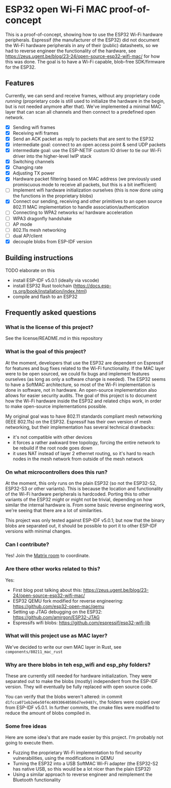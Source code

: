 # ESP32 open Wi-Fi MAC proof-of-concept

This is a proof-of-concept, showing how to use the ESP32 Wi-Fi hardware peripherals. Espressif (the manufacturer of the ESP32) did not document the Wi-Fi hardware peripherals in any of their (public) datasheets, so we had to reverse engineer the functionality of the hardware, see https://zeus.ugent.be/blog/23-24/open-source-esp32-wifi-mac/ for how this was done. The goal is to have a Wi-Fi capable, blob-free SDK/firmware for the ESP32.

## Features

Currently, we can send and receive frames, without any proprietary code *running* (proprietary code is still used to initialize the hardware in the begin, but is not needed anymore after that). We've implemented a minimal MAC layer that can scan all channels and then connect to a predefined open network.

- [X] Sending wifi frames
- [X] Receiving wifi frames
- [X] Send an ACK packet as reply to packets that are sent to the ESP32
- [X] intermediate goal: connect to an open access point & send UDP packets
- [X] intermediate goal: use the ESP-NETIF custom IO driver to tie our Wi-Fi driver into the higher-level lwIP stack
- [x] Switching channels
- [x] Changing rate
- [x] Adjusting TX power
- [X] Hardware packet filtering based on MAC address (we previously used promiscuous mode to receive all packets, but this is a bit inefficient)
- [ ] Implement wifi hardware initialization ourselves (this is now done using the functions in the proprietary blobs)
- [x] Connect our sending, receiving and other primitives to an open source 802.11 MAC implementation to handle association/authentication
- [ ] Connecting to WPA2 networks w/ hardware acceleration
- [ ] WPA3 dragonfly handshake
- [ ] AP mode
- [ ] 802.11s mesh networking
- [ ] dual AP/client
- [x] decouple blobs from ESP-IDF version

## Building instructions

TODO elaborate on this

- install ESP-IDF v5.0.1 (ideally via vscode)
- install ESP32 Rust toolchain (https://docs.esp-rs.org/book/installation/index.html)
- compile and flash to an ESP32

## Frequently asked questions

### What is the license of this project?

See the license/README.md in this repository

### What is the goal of this project?

At the moment, developers that use the ESP32 are dependent on Espressif for features and bug fixes related to the Wi-Fi functionality. If the MAC layer were to be open sourced, we could fix bugs and implement features ourselves (as long as only a software change is needed). The ESP32 seems to have a SoftMAC architecture, so most of the Wi-Fi implementation is done in software, not in hardware. An open-source implementation also allows for easier security audits. The goal of this project is to document how the Wi-Fi hardware inside the ESP32 and related chips work, in order to make open-source implementations possible.

My original goal was to have 802.11 standards compliant mesh networking (IEEE 802.11s) on the ESP32. Espressif has their own version of mesh networking, but their implementation has several technical drawbacks:

- it's not compatible with other devices
- it forces a rather awkward tree topology, forcing the entire network to be rebuild if the root node goes down
- it uses NAT instead of layer 2 ethernet routing, so it's hard to reach nodes in the mesh network from outside of the mesh network

### On what microcontrollers does this run?

At the moment, this only runs on the plain ESP32 (so not the ESP32-S2, ESP32-S3 or other variants).
This is because the location and functionality of the Wi-Fi hardware peripherals is hardcoded.
Porting this to other variants of the ESP32 might or might not be trivial, depending on how similar the internal hardware is. From some basic reverse engineering work, we're seeing that there are a lot of similarities.

This project was only tested against ESP-IDF v5.0.1; but now that the binary blobs are separated out, it should be possible to port it to other ESP-IDF versions with minimal changes.

### Can I contribute?

Yes! Join the [Matrix room](https://matrix.to/#/#esp32-open-mac:matrix.org) to coordinate.

### Are there other works related to this?

Yes:

- First blog post talking about this: https://zeus.ugent.be/blog/23-24/open-source-esp32-wifi-mac/
- ESP32 QEMU fork modified for reverse engineering: https://github.com/esp32-open-mac/qemu
- Setting up JTAG debugging on the ESP32: https://github.com/amirgon/ESP32-JTAG
- Espressifs wifi blobs: https://github.com/espressif/esp32-wifi-lib

### What will this project use as MAC layer?

We've decided to write our own MAC layer in Rust, see `components/80211_mac_rust`

### Why are there blobs in teh esp_wifi and esp_phy folders?

These are currently still needed for hardware initialization. They were separated out to make the blobs (mostly) independent from the ESP-IDF version. They will eventually be fully replaced with open source code.

You can verify that the blobs weren't altered: in commit `d1fcca071eb2e6e50f4c40930640586d7ee9487c`, the folders were copied over from ESP-IDF v5.0.1. In further commits, the cmake files were modified to reduce the amount of blobs compiled in.

### Some free ideas

Here are some idea's that are made easier by this project. I'm probably not going to execute them.

- Fuzzing the proprietary Wi-Fi implementation to find security vulnerabilities, using the modifications in QEMU
- Turning the ESP32 into a USB SoftMAC Wi-Fi adapter (the ESP32-S2 has native USB, so this would be a lot nicer than the plain ESP32)
- Using a similar approach to reverse engineer and reimplement the Bluetooth functionality
